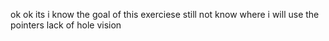 ok ok its i know the goal of this exerciese
still not know where i will use the pointers lack of hole vision